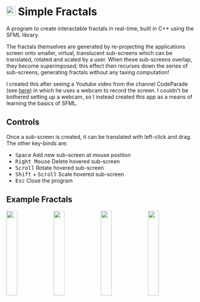 # <img src="https://github.com/swiftwombat/simple-fractals/assets/61484083/1ce32f28-db3b-4eb2-8c11-1171f53bb8d0" height=24> Simple Fractals

A program to create interactable fractals in real-time, built in C++ using the SFML library.

The fractals themselves are generated by re-projecting the applications screen onto smaller, virtual, translucent sub-screens which can be translated, rotated and scaled by a user. When these sub-screens overlap, they become superimposed; this effect then recurses down the series of sub-screens, generating fractals without any taxing computation!

I created this after seeing a Youtube video from the channel CodeParade (see <a href="https://www.youtube.com/watch?v=Pv26QAOcb6Q&t=0s" target="_blank">here</a>) in which he uses a webcam to record the screen. I couldn't be bothered setting up a webcam, so I instead created this app as a means of learning the basics of SFML.

## Controls
Once a sub-screen is created, it can be translated with left-click and drag. The other key-binds are:
- <kbd>Space</kbd> Add new sub-screen at mouse position
- <kbd>Right Mouse</kbd> Delete hovered sub-screen
- <kbd>Scroll</kbd> Rotate hovered sub-screen
- <kbd>Shift</kbd> + <kbd>Scroll</kbd>  Scale hovered sub-screen
- <kbd>Esc</kbd> Close the program

## Example Fractals
<div>
  <img src="https://github.com/swiftwombat/simple-fractals/assets/61484083/e2a09e74-179a-4849-b96c-28a52d17c0f7" style="width: 24%;">
  <img src="https://github.com/swiftwombat/simple-fractals/assets/61484083/6b2d18dd-f04e-4083-9045-e527f3dd3ee6" style="width: 24%;">
  <img src="https://github.com/swiftwombat/simple-fractals/assets/61484083/9bb2283d-b28b-4d0a-89bc-4e766177d50c" style="width: 24%;">
  <img src="https://github.com/swiftwombat/simple-fractals/assets/61484083/d8ab242a-6d14-45db-96cc-4812a878ec69" style="width: 24%;">
</div>
